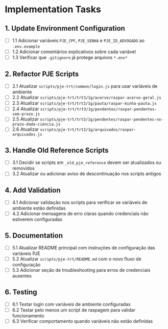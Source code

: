 # Implementation Tasks

## 1. Update Environment Configuration

- [ ] 1.1 Adicionar variáveis `PJE_CPF`, `PJE_SENHA` e `PJE_ID_ADVOGADO` ao `.env.example`
- [ ] 1.2 Adicionar comentários explicativos sobre cada variável
- [ ] 1.3 Verificar que `.gitignore` já protege arquivos `*.env*`

## 2. Refactor PJE Scripts

- [ ] 2.1 Atualizar `scripts/pje-trt/common/login.js` para usar variáveis de ambiente
- [ ] 2.2 Atualizar `scripts/pje-trt/trt3/1g/acervo/raspar-acervo-geral.js`
- [ ] 2.3 Atualizar `scripts/pje-trt/trt3/1g/pauta/raspar-minha-pauta.js`
- [ ] 2.4 Atualizar `scripts/pje-trt/trt3/1g/pendentes/raspar-pendentes-sem-prazo.js`
- [ ] 2.5 Atualizar `scripts/pje-trt/trt3/1g/pendentes/raspar-pendentes-no-prazo-dada-ciencia.js`
- [ ] 2.6 Atualizar `scripts/pje-trt/trt3/1g/arquivados/raspar-arquivados.js`

## 3. Handle Old Reference Scripts

- [ ] 3.1 Decidir se scripts em `_old_pje_reference` devem ser atualizados ou removidos
- [ ] 3.2 Atualizar ou adicionar aviso de descontinuação nos scripts antigos

## 4. Add Validation

- [ ] 4.1 Adicionar validação nos scripts para verificar se variáveis de ambiente estão definidas
- [ ] 4.2 Adicionar mensagens de erro claras quando credenciais não estiverem configuradas

## 5. Documentation

- [ ] 5.1 Atualizar README principal com instruções de configuração das variáveis PJE
- [ ] 5.2 Atualizar `scripts/pje-trt/README.md` com o novo fluxo de configuração
- [ ] 5.3 Adicionar seção de troubleshooting para erros de credenciais ausentes

## 6. Testing

- [ ] 6.1 Testar login com variáveis de ambiente configuradas
- [ ] 6.2 Testar pelo menos um script de raspagem para validar funcionamento
- [ ] 6.3 Verificar comportamento quando variáveis não estão definidas
